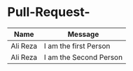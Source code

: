 # Pull-Request-

| Name | Message |
|-------|-------|
|Ali Reza| I am the first Person|
|Ali Reza| I am the Second Person|
